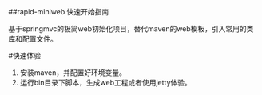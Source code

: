 ##rapid-miniweb 快速开始指南

基于springmvc的极简web初始化项目，替代maven的web模板，引入常用的类库和配置文件。

#快速体验
1. 安装maven，并配置好环境变量。
2. 运行bin目录下脚本，生成web工程或者使用jetty体验。
